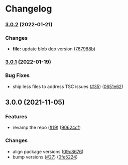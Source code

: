 # Changelog

### [3.0.2](https://www.github.com/web-std/io/compare/file-v3.0.1...file-v3.0.2) (2022-01-21)

### Changes

- **file:** update blob dep version ([767988b](https://www.github.com/web-std/io/commit/767988b9dade84ee04b8cda515c114cba8a1f659))

### [3.0.1](https://www.github.com/web-std/io/compare/file-v3.0.0...file-v3.0.1) (2022-01-19)

### Bug Fixes

- ship less files to address TSC issues ([#35](https://www.github.com/web-std/io/issues/35)) ([0651e62](https://www.github.com/web-std/io/commit/0651e62ae42d17eae2db89858c9e44f3342c304c))

## 3.0.0 (2021-11-05)

### Features

- revamp the repo ([#19](https://www.github.com/web-std/io/issues/19)) ([90624cf](https://www.github.com/web-std/io/commit/90624cfd2d4253c2cbc316d092f26e77b5169f47))

### Changes

- align package versions ([09c8676](https://www.github.com/web-std/io/commit/09c8676348619313d9df24d9597cea0eb82704d2))
- bump versions ([#27](https://www.github.com/web-std/io/issues/27)) ([0fe5224](https://www.github.com/web-std/io/commit/0fe5224124e318f560dcfbd8a234d05367c9fbcb))
